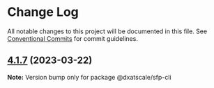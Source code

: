 # Change Log

All notable changes to this project will be documented in this file.
See [Conventional Commits](https://conventionalcommits.org) for commit guidelines.

## [4.1.7](https://github.com/dxatscale/sfpowerscripts/compare/@dxatscale/sfp-cli@4.1.6...@dxatscale/sfp-cli@4.1.7) (2023-03-22)

**Note:** Version bump only for package @dxatscale/sfp-cli
